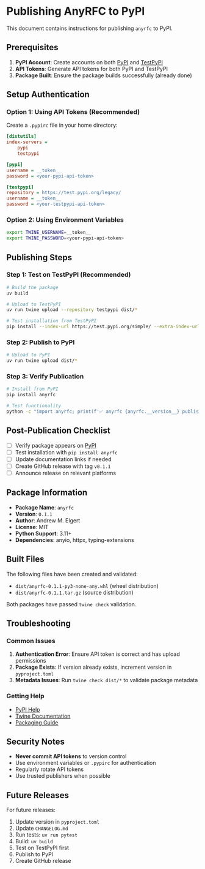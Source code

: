 # Publishing AnyRFC to PyPI

This document contains instructions for publishing `anyrfc` to PyPI.

## Prerequisites

1. **PyPI Account**: Create accounts on both [PyPI](https://pypi.org) and [TestPyPI](https://test.pypi.org)
2. **API Tokens**: Generate API tokens for both PyPI and TestPyPI
3. **Package Built**: Ensure the package builds successfully (already done)

## Setup Authentication

### Option 1: Using API Tokens (Recommended)

Create a `.pypirc` file in your home directory:

```ini
[distutils]
index-servers =
    pypi
    testpypi

[pypi]
username = __token__
password = <your-pypi-api-token>

[testpypi]
repository = https://test.pypi.org/legacy/
username = __token__
password = <your-testpypi-api-token>
```

### Option 2: Using Environment Variables

```bash
export TWINE_USERNAME=__token__
export TWINE_PASSWORD=<your-pypi-api-token>
```

## Publishing Steps

### Step 1: Test on TestPyPI (Recommended)

```bash
# Build the package
uv build

# Upload to TestPyPI
uv run twine upload --repository testpypi dist/*

# Test installation from TestPyPI
pip install --index-url https://test.pypi.org/simple/ --extra-index-url https://pypi.org/simple/ anyrfc
```

### Step 2: Publish to PyPI

```bash
# Upload to PyPI
uv run twine upload dist/*
```

### Step 3: Verify Publication

```bash
# Install from PyPI
pip install anyrfc

# Test functionality
python -c "import anyrfc; print(f'✅ anyrfc {anyrfc.__version__} published successfully!')"
```

## Post-Publication Checklist

- [ ] Verify package appears on [PyPI](https://pypi.org/project/anyrfc/)
- [ ] Test installation with `pip install anyrfc`
- [ ] Update documentation links if needed
- [ ] Create GitHub release with tag `v0.1.1`
- [ ] Announce release on relevant platforms

## Package Information

- **Package Name**: `anyrfc`
- **Version**: `0.1.1`
- **Author**: Andrew M. Elgert
- **License**: MIT
- **Python Support**: 3.11+
- **Dependencies**: anyio, httpx, typing-extensions

## Built Files

The following files have been created and validated:

- `dist/anyrfc-0.1.1-py3-none-any.whl` (wheel distribution)
- `dist/anyrfc-0.1.1.tar.gz` (source distribution)

Both packages have passed `twine check` validation.

## Troubleshooting

### Common Issues

1. **Authentication Error**: Ensure API token is correct and has upload permissions
2. **Package Exists**: If version already exists, increment version in `pyproject.toml`
3. **Metadata Issues**: Run `twine check dist/*` to validate package metadata

### Getting Help

- [PyPI Help](https://pypi.org/help/)
- [Twine Documentation](https://twine.readthedocs.io/)
- [Packaging Guide](https://packaging.python.org/)

## Security Notes

- **Never commit API tokens** to version control
- Use environment variables or `.pypirc` for authentication
- Regularly rotate API tokens
- Use trusted publishers when possible

## Future Releases

For future releases:

1. Update version in `pyproject.toml`
2. Update `CHANGELOG.md`
3. Run tests: `uv run pytest`
4. Build: `uv build`
5. Test on TestPyPI first
6. Publish to PyPI
7. Create GitHub release
